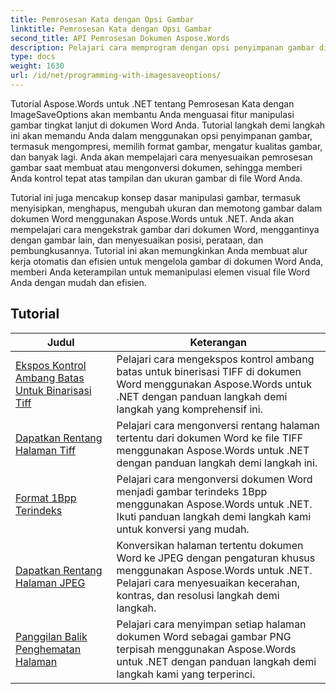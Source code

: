 ```yaml
---
title: Pemrosesan Kata dengan Opsi Gambar
linktitle: Pemrosesan Kata dengan Opsi Gambar
second_title: API Pemrosesan Dokumen Aspose.Words
description: Pelajari cara memprogram dengan opsi penyimpanan gambar di Aspose.Words untuk .NET. Tutorial langkah demi langkah dengan contoh kode untuk menyimpan dan memanipulasi gambar di dokumen Word Anda.
type: docs
weight: 1630
url: /id/net/programming-with-imagesaveoptions/
---
```

Tutorial Aspose.Words untuk .NET tentang Pemrosesan Kata dengan ImageSaveOptions akan membantu Anda menguasai fitur manipulasi gambar tingkat lanjut di dokumen Word Anda. Tutorial langkah demi langkah ini akan memandu Anda dalam menggunakan opsi penyimpanan gambar, termasuk mengompresi, memilih format gambar, mengatur kualitas gambar, dan banyak lagi. Anda akan mempelajari cara menyesuaikan pemrosesan gambar saat membuat atau mengonversi dokumen, sehingga memberi Anda kontrol tepat atas tampilan dan ukuran gambar di file Word Anda.

Tutorial ini juga mencakup konsep dasar manipulasi gambar, termasuk menyisipkan, menghapus, mengubah ukuran dan memotong gambar dalam dokumen Word menggunakan Aspose.Words untuk .NET. Anda akan mempelajari cara mengekstrak gambar dari dokumen Word, menggantinya dengan gambar lain, dan menyesuaikan posisi, perataan, dan pembungkusannya. Tutorial ini akan memungkinkan Anda membuat alur kerja otomatis dan efisien untuk mengelola gambar di dokumen Word Anda, memberi Anda keterampilan untuk memanipulasi elemen visual file Word Anda dengan mudah dan efisien.

 ## Tutorial
| Judul | Keterangan |
| --- | --- |
| [Ekspos Kontrol Ambang Batas Untuk Binarisasi Tiff](./expose-threshold-control-for-tiff-binarization/) | Pelajari cara mengekspos kontrol ambang batas untuk binerisasi TIFF di dokumen Word menggunakan Aspose.Words untuk .NET dengan panduan langkah demi langkah yang komprehensif ini. |
| [Dapatkan Rentang Halaman Tiff](./get-tiff-page-range/) | Pelajari cara mengonversi rentang halaman tertentu dari dokumen Word ke file TIFF menggunakan Aspose.Words untuk .NET dengan panduan langkah demi langkah ini. |
| [Format 1Bpp Terindeks](./format-1bpp-indexed/) | Pelajari cara mengonversi dokumen Word menjadi gambar terindeks 1Bpp menggunakan Aspose.Words untuk .NET. Ikuti panduan langkah demi langkah kami untuk konversi yang mudah. |
| [Dapatkan Rentang Halaman JPEG](./get-jpeg-page-range/) | Konversikan halaman tertentu dokumen Word ke JPEG dengan pengaturan khusus menggunakan Aspose.Words untuk .NET. Pelajari cara menyesuaikan kecerahan, kontras, dan resolusi langkah demi langkah. |
| [Panggilan Balik Penghematan Halaman](./page-saving-callback/) | Pelajari cara menyimpan setiap halaman dokumen Word sebagai gambar PNG terpisah menggunakan Aspose.Words untuk .NET dengan panduan langkah demi langkah kami yang terperinci. |